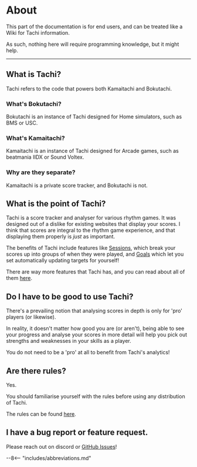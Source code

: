 # About

This part of the documentation is for end users, and can
be treated like a Wiki for Tachi information.

As such, nothing here will require programming knowledge,
but it might help.

*****

## What is Tachi?

Tachi refers to the code that powers both Kamaitachi and
Bokutachi.

### What's Bokutachi?

Bokutachi is an instance of Tachi designed for Home simulators, such as BMS or USC.

### What's Kamaitachi?

Kamaitachi is an instance of Tachi designed for Arcade
games, such as beatmania IIDX or Sound Voltex.

### Why are they separate?

Kamaitachi is a private score tracker, and Bokutachi is not.

## What is the point of Tachi?

Tachi is a score tracker and analyser for various rhythm
games. It was designed out of a dislike for existing websites
that display your scores. I think that scores are integral
to the rhythm game experience, and that displaying them
properly is *just* as important.

The benefits of Tachi include features like [Sessions](./features.md#sessions), which break your scores up into
groups of when they were played, and [Goals](./features.md#goals) which let you set automatically updating targets for yourself!

There are way more features that Tachi has, and you can
read about all of them [here](./features.md).

## Do I have to be good to use Tachi?

There's a prevailing notion that analysing scores in depth
is only for 'pro' players (or likewise).

In reality, it doesn't matter how good you are (or aren't),
being able to see your progress and analyse your scores
in more detail will help you pick out strengths and weaknesses in your skills as a player.

You do not need to be a 'pro' at all to benefit from
Tachi's analytics!

## Are there rules?

Yes.

You should familiarise yourself with the rules before
using any distribution of Tachi.

The rules can be found [here](./rules.md).

## I have a bug report or feature request.

Please reach out on discord or [GitHub Issues](https://github.com/zkrising/Tachi)!

--8<-- "includes/abbreviations.md"

